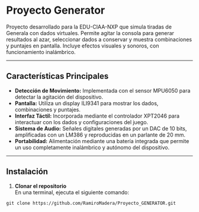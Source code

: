 # Proyecto Generator
Proyecto desarrollado para la EDU-CIAA-NXP que simula tiradas de Generala con dados virtuales. Permite agitar la consola para generar resultados al azar, seleccionar dados a conservar y muestra combinaciones y puntajes en pantalla. Incluye efectos visuales y sonoros, con funcionamiento inalámbrico.

---

## Características Principales
- **Detección de Movimiento:** Implementada con el sensor MPU6050 para detectar la agitación del dispositivo.
- **Pantalla:** Utiliza un display ILI9341 para mostrar los dados, combinaciones y puntajes.
- **Interfaz Táctil:** Incorporada mediante el controlador XPT2046 para interactuar con los dados y configuraciones del juego.
- **Sistema de Audio:** Señales digitales generadas por un DAC de 10 bits, amplificadas con un LM386 y reproducidas en un parlante de 20 mm.
- **Portabilidad:** Alimentación mediante una batería integrada que permite un uso completamente inalámbrico y autónomo del dispositivo.

---

## Instalación
1. **Clonar el repositorio**  
   En una terminal, ejecuta el siguiente comando:
  ```git
  git clone https://github.com/RamiroMadera/Proyecto_GENERATOR.git
  ```
